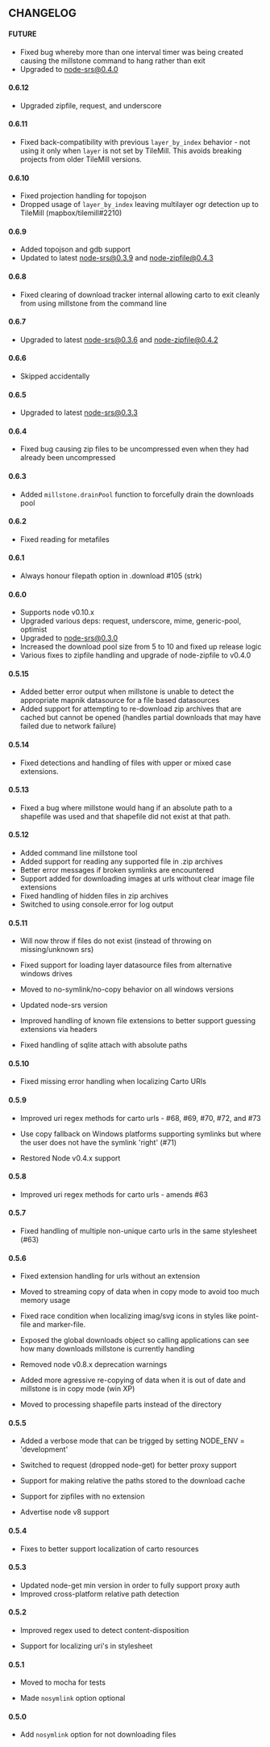 ## CHANGELOG

#### FUTURE

* Fixed bug whereby more than one interval timer was being created causing the millstone command to hang rather than exit
* Upgraded to node-srs@0.4.0

#### 0.6.12

* Upgraded zipfile, request, and underscore

#### 0.6.11

* Fixed back-compatibility with previous `layer_by_index` behavior - not using it only when `layer` is not set by TileMill. This avoids breaking projects from older TileMill versions.

#### 0.6.10

* Fixed projection handling for topojson
* Dropped usage of `layer_by_index` leaving multilayer ogr detection up to TileMill (mapbox/tilemill#2210)

#### 0.6.9

* Added topojson and gdb support
* Updated to latest node-srs@0.3.9 and node-zipfile@0.4.3

#### 0.6.8

* Fixed clearing of download tracker internal allowing carto to exit cleanly from using millstone from the command line

#### 0.6.7

* Upgraded to latest node-srs@0.3.6 and node-zipfile@0.4.2

#### 0.6.6

* Skipped accidentally

#### 0.6.5

* Upgraded to latest node-srs@0.3.3

#### 0.6.4

* Fixed bug causing zip files to be uncompressed even when they had already been uncompressed

#### 0.6.3

* Added `millstone.drainPool` function to forcefully drain the downloads pool

#### 0.6.2

* Fixed reading for metafiles

#### 0.6.1

* Always honour filepath option in .download #105 (strk)

#### 0.6.0

* Supports node v0.10.x
* Upgraded various deps: request, underscore, mime, generic-pool, optimist
* Upgraded to node-srs@0.3.0
* Increased the download pool size from 5 to 10 and fixed up release logic
* Various fixes to zipfile handling and upgrade of node-zipfile to v0.4.0

#### 0.5.15

* Added better error output when millstone is unable to detect the appropriate mapnik datasource
  for a file based datasources
* Added support for attempting to re-download zip archives that are cached but cannot be opened
  (handles partial downloads that may have failed due to network failure)

#### 0.5.14

* Fixed detections and handling of files with upper or mixed case extensions.

#### 0.5.13

* Fixed a bug where millstone would hang if an absolute path to a shapefile was used and that
  shapefile did not exist at that path.

#### 0.5.12

* Added command line millstone tool
* Added support for reading any supported file in .zip archives
* Better error messages if broken symlinks are encountered
* Support added for downloading images at urls without clear image file extensions
* Fixed handling of hidden files in zip archives
* Switched to using console.error for log output

#### 0.5.11

* Will now throw if files do not exist (instead of throwing on missing/unknown srs)

* Fixed support for loading layer datasource files from alternative windows drives

* Moved to no-symlink/no-copy behavior on all windows versions

* Updated node-srs version

* Improved handling of known file extensions to better support guessing extensions via headers

* Fixed handling of sqlite attach with absolute paths

#### 0.5.10

* Fixed missing error handling when localizing Carto URIs

#### 0.5.9

* Improved uri regex methods for carto urls - #68, #69, #70, #72, and #73

* Use copy fallback on Windows platforms supporting symlinks but where the user does not have the symlink 'right' (#71)

* Restored Node v0.4.x support

#### 0.5.8

* Improved uri regex methods for carto urls - amends #63

#### 0.5.7

* Fixed handling of multiple non-unique carto urls in the same stylesheet (#63)

#### 0.5.6

* Fixed extension handling for urls without an extension

* Moved to streaming copy of data when in copy mode to avoid too much memory usage

* Fixed race condition when localizing imag/svg icons in styles like point-file and marker-file.

* Exposed the global downloads object so calling applications can see how many downloads millstone is currently handling

* Removed node v0.8.x deprecation warnings

* Added more agressive re-copying of data when it is out of date and millstone is in copy mode (win XP)

* Moved to processing shapefile parts instead of the directory

#### 0.5.5

* Added a verbose mode that can be trigged by setting NODE_ENV = 'development'

* Switched to request (dropped node-get) for better proxy support

* Support for making relative the paths stored to the download cache

* Support for zipfiles with no extension

* Advertise node v8 support

#### 0.5.4

* Fixes to better support localization of carto resources

#### 0.5.3

* Updated node-get min version in order to fully support proxy auth
* Improved cross-platform relative path detection

#### 0.5.2

* Improved regex used to detect content-disposition

* Support for localizing uri's in stylesheet

#### 0.5.1

* Moved to mocha for tests

* Made `nosymlink` option optional

#### 0.5.0

* Add `nosymlink` option for not downloading files
